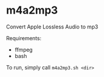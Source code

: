 # m4a2mp3
Convert Apple Lossless Audio to mp3

Requirements:
* ffmpeg
* bash

To run, simply call `m4a2mp3.sh <dir>`
